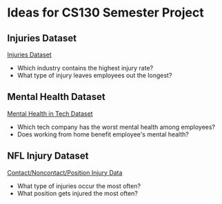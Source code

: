 # Ideas for CS130 Semester Project

## **Injuries Dataset**
[Injuries Dataset](corgis-edu.github.io/corgis/csv/injuries)
- Which industry contains the highest injury rate?
- What type of injury leaves employees out the longest?

## **Mental Health Dataset**
[Mental Health in Tech Dataset](kaggle.com/datasets/osmi/mental-health-in-tech-survey?select=survey.csv)
- Which tech company has the worst mental health among employees?
- Does working from home benefit employee's mental health?

## **NFL Injury Dataset**
[Contact/Noncontact/Position Injury Data](Data/position_injury_player_2019_2020_fixed.csv)
- What type of injuries occur the most often?
- What position gets injured the most often?
